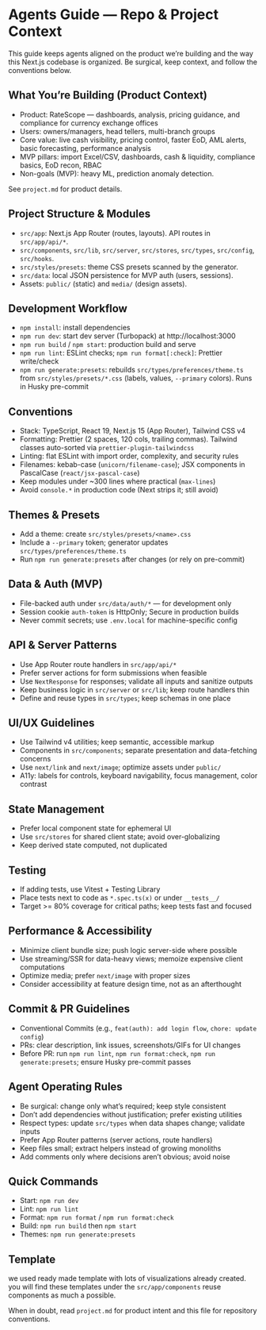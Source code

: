 # Agents Guide — Repo & Project Context

This guide keeps agents aligned on the product we’re building and the way this Next.js codebase is organized. Be surgical, keep context, and follow the conventions below.

## What You’re Building (Product Context)
- Product: RateScope — dashboards, analysis, pricing guidance, and compliance for currency exchange offices
- Users: owners/managers, head tellers, multi-branch groups
- Core value: live cash visibility, pricing control, faster EoD, AML alerts, basic forecasting, performance analysis
- MVP pillars: import Excel/CSV, dashboards, cash & liquidity, compliance basics, EoD recon, RBAC
- Non-goals (MVP):  heavy ML, prediction anomaly detection.

See `project.md` for product details.

## Project Structure & Modules
- `src/app`: Next.js App Router (routes, layouts). API routes in `src/app/api/*`.
- `src/components`, `src/lib`, `src/server`, `src/stores`, `src/types`, `src/config`, `src/hooks`.
- `src/styles/presets`: theme CSS presets scanned by the generator.
- `src/data`: local JSON persistence for MVP auth (users, sessions).
- Assets: `public/` (static) and `media/` (design assets).

## Development Workflow
- `npm install`: install dependencies
- `npm run dev`: start dev server (Turbopack) at http://localhost:3000
- `npm run build` / `npm start`: production build and serve
- `npm run lint`: ESLint checks; `npm run format[:check]`: Prettier write/check
- `npm run generate:presets`: rebuilds `src/types/preferences/theme.ts` from `src/styles/presets/*.css` (labels, values, `--primary` colors). Runs in Husky pre-commit

## Conventions
- Stack: TypeScript, React 19, Next.js 15 (App Router), Tailwind CSS v4
- Formatting: Prettier (2 spaces, 120 cols, trailing commas). Tailwind classes auto-sorted via `prettier-plugin-tailwindcss`
- Linting: flat ESLint with import order, complexity, and security rules
- Filenames: kebab-case (`unicorn/filename-case`); JSX components in PascalCase (`react/jsx-pascal-case`)
- Keep modules under ~300 lines where practical (`max-lines`)
- Avoid `console.*` in production code (Next strips it; still avoid)

## Themes & Presets
- Add a theme: create `src/styles/presets/<name>.css`
- Include a `--primary` token; generator updates `src/types/preferences/theme.ts`
- Run `npm run generate:presets` after changes (or rely on pre-commit)

## Data & Auth (MVP)
- File-backed auth under `src/data/auth/*` — for development only
- Session cookie `auth-token` is HttpOnly; Secure in production builds
- Never commit secrets; use `.env.local` for machine-specific config

## API & Server Patterns
- Use App Router route handlers in `src/app/api/*`
- Prefer server actions for form submissions when feasible
- Use `NextResponse` for responses; validate all inputs and sanitize outputs
- Keep business logic in `src/server` or `src/lib`; keep route handlers thin
- Define and reuse types in `src/types`; keep schemas in one place

## UI/UX Guidelines
- Use Tailwind v4 utilities; keep semantic, accessible markup
- Components in `src/components`; separate presentation and data-fetching concerns
- Use `next/link` and `next/image`; optimize assets under `public/`
- A11y: labels for controls, keyboard navigability, focus management, color contrast

## State Management
- Prefer local component state for ephemeral UI
- Use `src/stores` for shared client state; avoid over-globalizing
- Keep derived state computed, not duplicated

## Testing
- If adding tests, use Vitest + Testing Library
- Place tests next to code as `*.spec.ts(x)` or under `__tests__/`
- Target >= 80% coverage for critical paths; keep tests fast and focused

## Performance & Accessibility
- Minimize client bundle size; push logic server-side where possible
- Use streaming/SSR for data-heavy views; memoize expensive client computations
- Optimize media; prefer `next/image` with proper sizes
- Consider accessibility at feature design time, not as an afterthought

## Commit & PR Guidelines
- Conventional Commits (e.g., `feat(auth): add login flow`, `chore: update config`)
- PRs: clear description, link issues, screenshots/GIFs for UI changes
- Before PR: run `npm run lint`, `npm run format:check`, `npm run generate:presets`; ensure Husky pre-commit passes

## Agent Operating Rules
- Be surgical: change only what’s required; keep style consistent
- Don’t add dependencies without justification; prefer existing utilities
- Respect types: update `src/types` when data shapes change; validate inputs
- Prefer App Router patterns (server actions, route handlers)
- Keep files small; extract helpers instead of growing monoliths
- Add comments only where decisions aren’t obvious; avoid noise

## Quick Commands
- Start: `npm run dev`
- Lint: `npm run lint`
- Format: `npm run format` / `npm run format:check`
- Build: `npm run build` then `npm start`
- Themes: `npm run generate:presets`

## Template
we used ready made template with lots of visualizations already created.
you will find these templates under the `src/app/components` reuse components as much a possible.

When in doubt, read `project.md` for product intent and this file for repository conventions.
